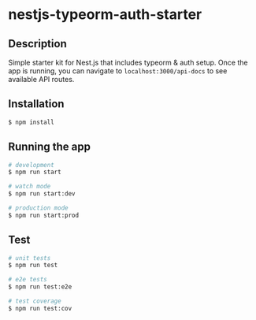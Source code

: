 # nestjs-typeorm-auth-starter

## Description

Simple starter kit for Nest.js that includes typeorm & auth setup. Once the app is running, you can navigate to `localhost:3000/api-docs` to see available API routes.

## Installation

```bash
$ npm install
```

## Running the app

```bash
# development
$ npm run start

# watch mode
$ npm run start:dev

# production mode
$ npm run start:prod
```

## Test

```bash
# unit tests
$ npm run test

# e2e tests
$ npm run test:e2e

# test coverage
$ npm run test:cov
```

